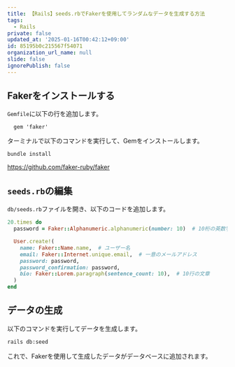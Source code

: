 ```yaml
---
title: 【Rails】seeds.rbでFakerを使用してランダムなデータを生成する方法
tags:
  - Rails
private: false
updated_at: '2025-01-16T00:42:12+09:00'
id: 85195b0c215567f54071
organization_url_name: null
slide: false
ignorePublish: false
---
```

## Fakerをインストールする

`Gemfile`に以下の行を追加します。

```ruby:Gemfile
  gem 'faker'
```

ターミナルで以下のコマンドを実行して、Gemをインストールします。

```terminal
bundle install
```

https://github.com/faker-ruby/faker

## `seeds.rb`の編集

`db/seeds.rb`ファイルを開き、以下のコードを追加します。

```ruby:seeds.rb
20.times do
  password = Faker::Alphanumeric.alphanumeric(number: 10)  # 10桁の英数字

  User.create!(
    name: Faker::Name.name,  # ユーザー名
    email: Faker::Internet.unique.email,  # 一意のメールアドレス
    password: password,
    password_confirmation: password,
    bio: Faker::Lorem.paragraph(sentence_count: 10),  # 10行の文章
  )
end

```

## データの生成

以下のコマンドを実行してデータを生成します。

```bash
rails db:seed
```

これで、Fakerを使用して生成したデータがデータベースに追加されます。
